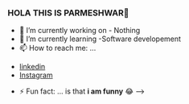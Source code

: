 ### HOLA THIS IS PARMESHWAR👋



- 🔭 I’m currently working on - Nothing
- 🌱 I’m currently learning -Software developement
- 📫 How to reach me: ...   

 * [linkedin](https://www.linkedin.com/in/parmeshwar4321/)
 * [Instagram](https://www.instagram.com/_p_a_r_m_y_a_.007/)

- ⚡ Fun fact: ... is that **i am funny** 😂 
-->

